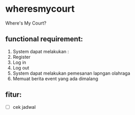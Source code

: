 # wheresmycourt
Where's My Court?

## functional requirement:
1. System dapat melakukan :
  1. Register
  1. Log in
  1. Log out
1. System dapat melakukan pemesanan lapngan olahraga
1. Memuat berita event yang ada dimalang

## fitur:
- [ ] cek jadwal
